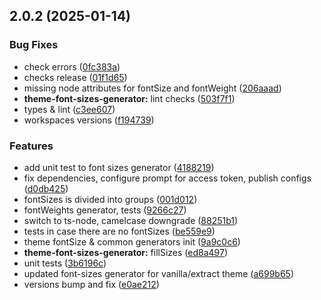 

## 2.0.2 (2025-01-14)


### Bug Fixes


* check errors ([0fc383a](https://github.com/atls/figma/commit/0fc383ad2de8e24a500bb41b88446a76e39521a8))
* checks release ([01f1d65](https://github.com/atls/figma/commit/01f1d6554c5656ffb66fbe16cb4bd09275d6eed6))
* missing node attributes for fontSize and fontWeight ([206aaad](https://github.com/atls/figma/commit/206aaad8502581f393e8c59f0df1b18c04c06508))
* **theme-font-sizes-generator:** lint checks ([503f7f1](https://github.com/atls/figma/commit/503f7f116e0fa0b6e21aeef37dd4f5e96649fd4b))
* types & lint ([c3ee607](https://github.com/atls/figma/commit/c3ee607aab083d1560bda7dfc4c3cc524c72bd29))
* workspaces versions ([f194739](https://github.com/atls/figma/commit/f1947396015b90ce5dbb913549f9ff6bb13059b8))

### Features


* add unit test to font sizes generator ([4188219](https://github.com/atls/figma/commit/41882195e4aaeecd6d5faa81d4ed28283e898c17))
* fix dependencies, configure prompt for access token, publish configs ([d0db425](https://github.com/atls/figma/commit/d0db42522e5a90b1da9a81afd633ea1cd59002fa))
* fontSizes is divided into groups ([001d012](https://github.com/atls/figma/commit/001d0129ba274124e0a953722a50ae5cd80c9f6b))
* fontWeights generator, tests ([9266c27](https://github.com/atls/figma/commit/9266c27934a19e3e713a91ec5d2da34fd9e84c91))
* switch to ts-node, camelcase downgrade ([88251b1](https://github.com/atls/figma/commit/88251b1656f9d21b72a54f797e17a3649d87b540))
* tests in case there are no fontSizes ([be559e9](https://github.com/atls/figma/commit/be559e9a3aa9b00e7efa0b68990de9992f4246de))
* theme fontSize & common generators init ([9a9c0c6](https://github.com/atls/figma/commit/9a9c0c6c829c158ea9578fa9b9cce9f9ab926c6b))
* **theme-font-sizes-generator:** fillSizes ([ed8a497](https://github.com/atls/figma/commit/ed8a49719eac2d9f7f85ce6d972f3d652b66c526))
* unit tests ([3b6196c](https://github.com/atls/figma/commit/3b6196c3ac27d9d40bb3136cf7d130206657d0be))
* updated font-sizes generator for vanilla/extract theme ([a699b65](https://github.com/atls/figma/commit/a699b6592d94acc0e5ccec065c2fea89a687da91))
* versions bump and fix ([e0ae212](https://github.com/atls/figma/commit/e0ae2123cfe154812d7050e93e2fb150e1a3c331))


